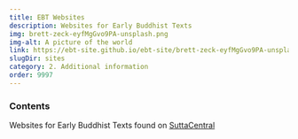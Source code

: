 ```yaml
---
title: EBT Websites
description: Websites for Early Buddhist Texts
img: brett-zeck-eyfMgGvo9PA-unsplash.png
img-alt: A picture of the world
link: https://ebt-site.github.io/ebt-site/brett-zeck-eyfMgGvo9PA-unsplash.png
slugDir: sites
category: 2. Additional information
order: 9997
---
```

### Contents
Websites for Early Buddhist Texts found on [SuttaCentral](https://suttacentral.net)

